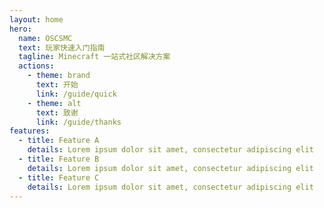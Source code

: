 ```yaml
---
layout: home
hero:
  name: OSCSMC
  text: 玩家快速入门指南
  tagline: Minecraft 一站式社区解决方案
  actions:
    - theme: brand
      text: 开始
      link: /guide/quick
    - theme: alt
      text: 致谢
      link: /guide/thanks
features:
  - title: Feature A
    details: Lorem ipsum dolor sit amet, consectetur adipiscing elit
  - title: Feature B
    details: Lorem ipsum dolor sit amet, consectetur adipiscing elit
  - title: Feature C
    details: Lorem ipsum dolor sit amet, consectetur adipiscing elit
---
```

